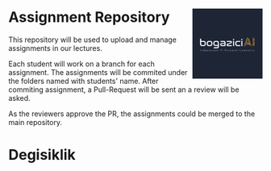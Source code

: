 # Assignment Repository <a href='https://bogaziciai.com//'><img src='logo/bogaziciai-logo-sq.png' align="right" height="139" /></a>

This repository will be used to upload and manage assignments
in our lectures.

Each student will work on a branch for each assignment. The assignments
will be commited under the folders named with students' name. After commiting
assignment, a Pull-Request will be sent an a review will be asked.

As the reviewers approve the PR, the assignments could be merged to the
main repository.

# Degisiklik